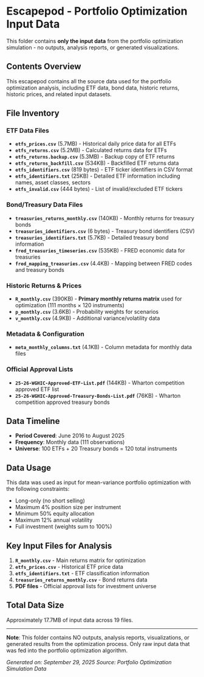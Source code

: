 # Escapepod - Portfolio Optimization Input Data

This folder contains **only the input data** from the portfolio optimization simulation - no outputs, analysis reports, or generated visualizations.

## Contents Overview

This escapepod contains all the source data used for the portfolio optimization analysis, including ETF data, bond data, historic returns, historic prices, and related input datasets.

## File Inventory

### ETF Data Files
- **`etfs_prices.csv`** (5.7MB) - Historical daily price data for all ETFs
- **`etfs_returns.csv`** (5.2MB) - Calculated returns data for ETFs  
- **`etfs_returns.backup.csv`** (5.3MB) - Backup copy of ETF returns
- **`etfs_returns_backfill.csv`** (534KB) - Backfilled ETF returns data
- **`etfs_identifiers.csv`** (819 bytes) - ETF ticker identifiers in CSV format
- **`etfs_identifiers.txt`** (25KB) - Detailed ETF information including names, asset classes, sectors
- **`etfs_invalid.csv`** (444 bytes) - List of invalid/excluded ETF tickers

### Bond/Treasury Data Files  
- **`treasuries_returns_monthly.csv`** (140KB) - Monthly returns for treasury bonds
- **`treasuries_identifiers.csv`** (6 bytes) - Treasury bond identifiers (CSV)
- **`treasuries_identifiers.txt`** (5.7KB) - Detailed treasury bond information
- **`fred_treasuries_timeseries.csv`** (535KB) - FRED economic data for treasuries
- **`fred_mapping_treasuries.csv`** (4.4KB) - Mapping between FRED codes and treasury bonds

### Historic Returns & Prices
- **`R_monthly.csv`** (390KB) - **Primary monthly returns matrix** used for optimization (111 months × 120 instruments)
- **`p_monthly.csv`** (3.6KB) - Probability weights for scenarios  
- **`v_monthly.csv`** (4.9KB) - Additional variance/volatility data

### Metadata & Configuration
- **`meta_monthly_columns.txt`** (4.1KB) - Column metadata for monthly data files

### Official Approval Lists
- **`25-26-WGHIC-Approved-ETF-List.pdf`** (144KB) - Wharton competition approved ETF list
- **`25-26-WGHIC-Approved-Treasury-Bonds-List.pdf`** (76KB) - Wharton competition approved treasury bonds

## Data Timeline
- **Period Covered**: June 2016 to August 2025
- **Frequency**: Monthly data (111 observations)
- **Universe**: 100 ETFs + 20 Treasury bonds = 120 total instruments

## Data Usage
This data was used as input for mean-variance portfolio optimization with the following constraints:
- Long-only (no short selling)
- Maximum 4% position size per instrument  
- Minimum 50% equity allocation
- Maximum 12% annual volatility
- Full investment (weights sum to 100%)

## Key Input Files for Analysis
1. **`R_monthly.csv`** - Main returns matrix for optimization
2. **`etfs_prices.csv`** - Historical ETF price data
3. **`etfs_identifiers.txt`** - ETF classification information
4. **`treasuries_returns_monthly.csv`** - Bond returns data
5. **PDF files** - Official approval lists for investment universe

## Total Data Size
Approximately 17.7MB of input data across 19 files.

---

**Note**: This folder contains NO outputs, analysis reports, visualizations, or generated results from the optimization process. Only raw input data that was fed into the portfolio optimization algorithm.

*Generated on: September 29, 2025*
*Source: Portfolio Optimization Simulation Data*